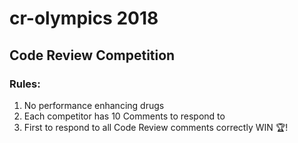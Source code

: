 # cr-olympics 2018

## Code Review Competition

### Rules: 
1. No performance enhancing drugs
2. Each competitor has 10 Comments to respond to
3. First to respond to all Code Review comments correctly WIN 🏆!

